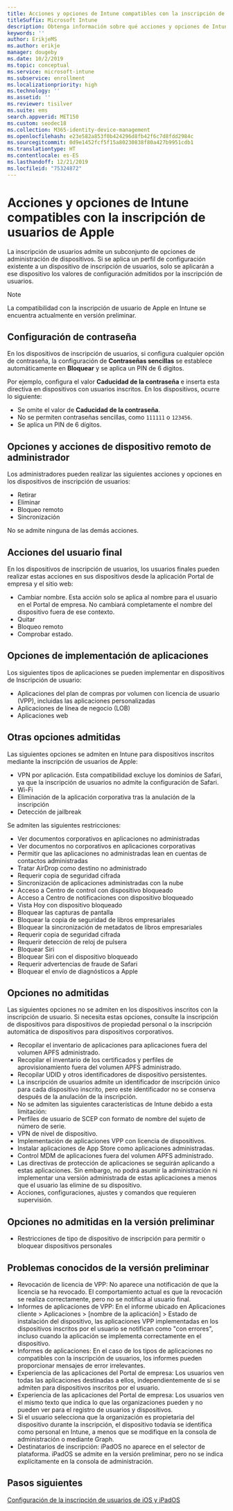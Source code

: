 ```yaml
---
title: Acciones y opciones de Intune compatibles con la inscripción de usuarios de Apple
titleSuffix: Microsoft Intune
description: Obtenga información sobre qué acciones y opciones de Intune son compatibles con la inscripción de usuarios de Apple.
keywords: ''
author: ErikjeMS
ms.author: erikje
manager: dougeby
ms.date: 10/2/2019
ms.topic: conceptual
ms.service: microsoft-intune
ms.subservice: enrollment
ms.localizationpriority: high
ms.technology: ''
ms.assetid: ''
ms.reviewer: tisilver
ms.suite: ems
search.appverid: MET150
ms.custom: seodec18
ms.collection: M365-identity-device-management
ms.openlocfilehash: e23e582a853f0b424296d8fb42f6c7d8fdd2984c
ms.sourcegitcommit: 0d9e1452fcf5f15a80230838f80a427b9951cdb1
ms.translationtype: HT
ms.contentlocale: es-ES
ms.lasthandoff: 12/21/2019
ms.locfileid: "75324872"
---
```

# <a name="intune-actions-and-options-supported-with-apple-user-enrollment"></a>Acciones y opciones de Intune compatibles con la inscripción de usuarios de Apple

La inscripción de usuarios admite un subconjunto de opciones de administración de dispositivos. Si se aplica un perfil de configuración existente a un dispositivo de inscripción de usuarios, solo se aplicarán a ese dispositivo los valores de configuración admitidos por la inscripción de usuarios.

> [!NOTE]
> La compatibilidad con la inscripción de usuario de Apple en Intune se encuentra actualmente en versión preliminar.

## <a name="password-settings"></a>Configuración de contraseña

En los dispositivos de inscripción de usuarios, si configura cualquier opción de contraseña, la configuración de **Contraseñas sencillas** se establece automáticamente en **Bloquear** y se aplica un PIN de 6 dígitos.

Por ejemplo, configura el valor **Caducidad de la contraseña** e inserta esta directiva en dispositivos con usuarios inscritos. En los dispositivos, ocurre lo siguiente:
- Se omite el valor de **Caducidad de la contraseña**.
- No se permiten contraseñas sencillas, como `111111` o `123456`.
- Se aplica un PIN de 6 dígitos.

## <a name="administrator-remote-device-actions-and-options"></a>Opciones y acciones de dispositivo remoto de administrador
Los administradores pueden realizar las siguientes acciones y opciones en los dispositivos de inscripción de usuarios:
- Retirar
- Eliminar
- Bloqueo remoto
- Sincronización

No se admite ninguna de las demás acciones.

## <a name="end-user-actions"></a>Acciones del usuario final
En los dispositivos de inscripción de usuarios, los usuarios finales pueden realizar estas acciones en sus dispositivos desde la aplicación Portal de empresa y el sitio web:
- Cambiar nombre. Esta acción solo se aplica al nombre para el usuario en el Portal de empresa. No cambiará completamente el nombre del dispositivo fuera de ese contexto.
- Quitar
- Bloqueo remoto
- Comprobar estado.

## <a name="app-deployment-options"></a>Opciones de implementación de aplicaciones
Los siguientes tipos de aplicaciones se pueden implementar en dispositivos de Inscripción de usuario:
- Aplicaciones del plan de compras por volumen con licencia de usuario (VPP), incluidas las aplicaciones personalizadas
- Aplicaciones de línea de negocio (LOB)
- Aplicaciones web

## <a name="other-supported-options"></a>Otras opciones admitidas

Las siguientes opciones se admiten en Intune para dispositivos inscritos mediante la inscripción de usuarios de Apple:
- VPN por aplicación. Esta compatibilidad excluye los dominios de Safari, ya que la inscripción de usuarios no admite la configuración de Safari.
- Wi-Fi 
- Eliminación de la aplicación corporativa tras la anulación de la inscripción
- Detección de jailbreak

Se admiten las siguientes restricciones:
- Ver documentos corporativos en aplicaciones no administradas
- Ver documentos no corporativos en aplicaciones corporativas
- Permitir que las aplicaciones no administradas lean en cuentas de contactos administradas
- Tratar AirDrop como destino no administrado
- Requerir copia de seguridad cifrada
- Sincronización de aplicaciones administradas con la nube
- Acceso a Centro de control con dispositivo bloqueado
- Acceso a Centro de notificaciones con dispositivo bloqueado
- Vista Hoy con dispositivo bloqueado
- Bloquear las capturas de pantalla
- Bloquear la copia de seguridad de libros empresariales
- Bloquear la sincronización de metadatos de libros empresariales
- Requerir copia de seguridad cifrada
- Requerir detección de reloj de pulsera
- Bloquear Siri
- Bloquear Siri con el dispositivo bloqueado
- Requerir advertencias de fraude de Safari
- Bloquear el envío de diagnósticos a Apple


## <a name="options-not-supported"></a>Opciones no admitidas
Las siguientes opciones no se admiten en los dispositivos inscritos con la inscripción de usuario. Si necesita estas opciones, consulte la inscripción de dispositivos para dispositivos de propiedad personal o la inscripción automática de dispositivos para dispositivos corporativos.
- Recopilar el inventario de aplicaciones para aplicaciones fuera del volumen APFS administrado.
- Recopilar el inventario de los certificados y perfiles de aprovisionamiento fuera del volumen APFS administrado.
- Recopilar UDID y otros identificadores de dispositivo persistentes.
- La inscripción de usuarios admite un identificador de inscripción único para cada dispositivo inscrito, pero este identificador no se conserva después de la anulación de la inscripción.
- No se admiten las siguientes características de Intune debido a esta limitación:
- Perfiles de usuario de SCEP con formato de nombre del sujeto de número de serie.
- VPN de nivel de dispositivo.
- Implementación de aplicaciones VPP con licencia de dispositivos.
- Instalar aplicaciones de App Store como aplicaciones administradas.
- Control MDM de aplicaciones fuera del volumen APFS administrado.
- Las directivas de protección de aplicaciones se seguirán aplicando a estas aplicaciones. Sin embargo, no podrá asumir la administración ni implementar una versión administrada de estas aplicaciones a menos que el usuario las elimine de su dispositivo.
- Acciones, configuraciones, ajustes y comandos que requieren supervisión. 

## <a name="options-not-supported-in-preview"></a>Opciones no admitidas en la versión preliminar
- Restricciones de tipo de dispositivo de inscripción para permitir o bloquear dispositivos personales 

## <a name="known-issues-in-preview"></a>Problemas conocidos de la versión preliminar
- Revocación de licencia de VPP: No aparece una notificación de que la licencia se ha revocado. El comportamiento actual es que la revocación se realiza correctamente, pero no se notifica al usuario final. 
- Informes de aplicaciones de VPP: En el informe ubicado en Aplicaciones cliente > Aplicaciones > [nombre de la aplicación] > Estado de instalación del dispositivo, las aplicaciones VPP implementadas en los dispositivos inscritos por el usuario se notifican como "con errores", incluso cuando la aplicación se implementa correctamente en el dispositivo. 
- Informes de aplicaciones: En el caso de los tipos de aplicaciones no compatibles con la inscripción de usuarios, los informes pueden proporcionar mensajes de error irrelevantes. 
- Experiencia de las aplicaciones del Portal de empresa: Los usuarios ven todas las aplicaciones destinadas a ellos, independientemente de si se admiten para dispositivos inscritos por el usuario. 
- Experiencia de las aplicaciones del Portal de empresa: Los usuarios ven el mismo texto que indica lo que las organizaciones pueden y no pueden ver para el registro de usuarios y dispositivos.
- Si el usuario selecciona que la organización es propietaria del dispositivo durante la inscripción, el dispositivo todavía se identifica como personal en Intune, a menos que se modifique en la consola de administración o mediante Graph. 
- Destinatarios de inscripción: iPadOS no aparece en el selector de plataforma. iPadOS se admite en la versión preliminar, pero no se indica explícitamente en la consola de administración. 


## <a name="next-steps"></a>Pasos siguientes

[Configuración de la inscripción de usuarios de iOS y iPadOS](ios-user-enrollment.md)
